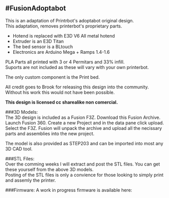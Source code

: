 #FusionAdoptabot
----
  
This is an adaptation of Printrbot's adoptabot original design.   
This adaptation, removes printerbot's proprietary parts.  
* Hotend is replaced with E3D V6 All metal hotend  
* Extruder is an E3D Titan  
* The bed sensor is a BLtouch  
* Electronics are Arduino Mega + Ramps 1.4-1.6  
  
PLA Parts all printed with 3 or 4 Permitars and 33% infill.  
Suports are not included as these will vary with your own printerbot.  
  
The only custom component is the Print bed.  
  
All credit goes to Brook for releasing this design into the community. Without his work this would not have been possible.  
  
**This design is licensed cc sharealike non comercial.**  
  
###3D Models:  
The 3D design is included  as a Fusion F3Z. Download this Fusion Archive. Launch Fusion 360. Create a new Project and in the data pane click upload. Select the F3Z.
Fusion will unpack the archive and upload all the necissary parts and assemblies into the new project.  
  
The model is also provided as STEP203 and can be imported into most any 3D CAD tool.
  
###STL Files:  
Over the comming weeks I will extract and post the STL files. You can get these yourself from the above 3D models.    
Posting of the STL files is only a convience for those looking to simply print and assemly the printer.  
  
###Firmware:
A work in progress firmware is available here:
